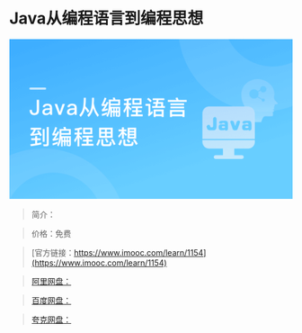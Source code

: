 # Java从编程语言到编程思想

![img](../../assets/5fe4430b0001fc0905400304.jpg)

> 简介：

> 价格：免费

> [官方链接：https://www.imooc.com/learn/1154](https://www.imooc.com/learn/1154)

> [阿里网盘：]()

> [百度网盘：]()

> [夸克网盘：]()
